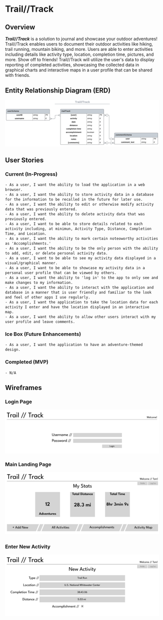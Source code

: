 # Trail//Track

## Overview

**_Trail//Track_** is a solution to journal and showcase your outdoor adventures! Trail//Track enables users to document their outdoor activities like hiking, trail running, mountain biking, and more. Users are able to enter activities including details like activity type, location, completion time, pictures, and more. Show off to friends! Trail//Track will utilize the user's data to display reporting of completed activities, showcasing the collected data in graphical charts and interactive maps in a user profile that can be shared with friends.
###

## Entity Relationship Diagram (ERD)
![erd](./images/erd.png)
###

## User Stories

### Current (In-Progress)
    - As a user, I want the ability to load the application in a web browser.
    - As a user, I want the ability to store activity data in a database for the information to be recalled in the future for later use.
    - As a user, I want the ability to edit or otherwise modify activity data that was previously entered.
    - As a user, I want the ability to delete activity data that was previously entered.
    - As a user, I want to be able to store details related to each activity including, at minimun, Activity Type, Distance, Completion Time, and Location.
    - As a user, I want the ability to mark certain noteoworthy activities as 'Accomplishments.'
    - As a user, I want the ability to be the only person with the ability to add, edit, or delete personal activity data.
    - As a user, I want to be able to see my activity data displayed in a visual/graphical manner.
    - As a user, I want to be able to showcase my activity data in a personal user profile that can be viewed by others.
    - As a user, I want the ability to 'log in' to the app to only see and make changes to my information.
    - As a user, I want the ability to interact with the application and database in a manner that is user friendly and familiar to the look and feel of other apps I use regularly.
    - As a user, I want the application to take the location data for each activity I enter and have the location displayed in an interactive map.
    - As a user, I want the ability to allow other users interact with my user profile and leave comments.

### Ice Box (Future Enhancements)
    - As a user, I want the application to have an adventure-themed design.

### Completed (MVP)
    - N/A

## Wireframes

### Login Page
![wf_login](./images/wf_login.png)
### Main Landing Page
![wf_main](./images/wf_main.png)
##
### Enter New Activity
![wf_enternew](./images/wf_enternew.png)
##